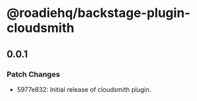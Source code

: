 # @roadiehq/backstage-plugin-cloudsmith

## 0.0.1

### Patch Changes

- 5977e832: Initial release of cloudsmith plugin.
